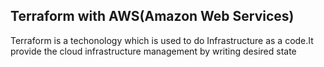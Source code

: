 ## Terraform with AWS(Amazon Web Services)
Terraform is a techonology which is used to do Infrastructure as a code.It provide the cloud infrastructure management by writing desired state
